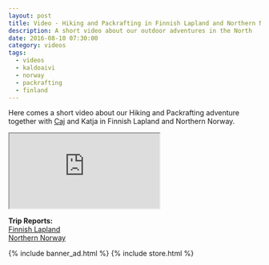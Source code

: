 ```yaml
---
layout: post
title: Video - Hiking and Packrafting in Finnish Lapland and Northern Norway
description: A short video about our outdoor adventures in the North
date: 2016-08-10 07:30:00
category: videos
tags:
  - videos
  - kaldoaivi
  - norway
  - packrafting
  - finland
---
```

Here comes a short video about our Hiking and Packrafting adventure together with [Caj](http://caide.kuvat.fi/) and Katja in Finnish Lapland and Northern Norway.

<div class="embed-responsive embed-responsive-16by9">
  <iframe class="embed-responsive-item" src="https://www.youtube.com/embed/A8czL0fCbxo"></iframe>
</div>

**Trip Reports:**   
[Finnish Lapland](http://www.hikeventures.com/Kaldoaivi/)    
[Northern Norway](http://www.hikeventures.com/Finnmark/)   

{% include banner_ad.html %}
{% include store.html %}
